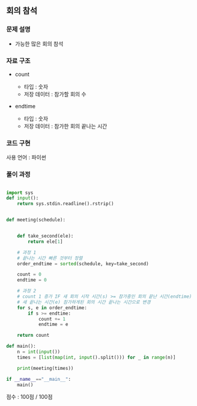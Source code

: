 ## 회의 참석

### 문제 설명

- 가능한 많은 회의 참석<br>

### 자료 구조

- count<br>

  - 타입 : 숫자
  - 저장 데이터 : 참가할 회의 수

- endtime<br>
  - 타입 : 숫자
  - 저장 데이터 : 참가한 회의 끝나는 시간

### 코드 구현

사용 언어 : 파이썬<br>

### 풀이 과정

```python

import sys
def input():
    return sys.stdin.readline().rstrip()


def meeting(schedule):


    def take_second(ele):
        return ele[1]

    # 과정 1
    # 끝나는 시간 빠른 것부터 정렬
    order_endtime = sorted(schedule, key=take_second)

    count = 0
    endtime = 0

    # 과정 2
    # count 1 증가 IF 새 회의 시작 시간(s) >= 참가중인 회의 끝난 시간(endtime)
    # 새 끝나는 시간(e) 참가하게된 회의 시간 끝나는 시간으로 변경
    for s, e in order_endtime:
        if s >= endtime:
            count += 1
            endtime = e

    return count

def main():
    n = int(input())
    times = [list(map(int, input().split())) for _ in range(n)]

    print(meeting(times))

if __name__=="__main__":
    main()

```

점수 : 100점 / 100점
